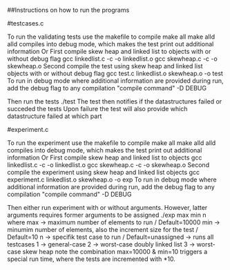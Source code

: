 ##Instructions on how to run the programs

#testcases.c

To run the validating tests use the makefile to compile 
	make all
	make alld
		alld compiles into debug mode, which makes the test print out additional information
Or
First compile skew heap and linked list to objects with or without debug flag
	gcc linkedlist.c -c -o linkedlist.o 
	gcc skewheap.c -c -o skewheap.o 
Second compile the test using skew heap and linked list objects with or without debug flag
	gcc test.c linkedlist.o skewheap.o -o test 
To run in debug mode where additional information are provided during run, add the debug flag to any compilation
	"compile command" -D DEBUG
	
Then run the tests 
	./test
		The test then notifies if the datastructures failed or succeded the tests 
		Upon failure the test will also provide which datastructure failed at which part
			

#experiment.c

To run the experiment use the makefile to compile 
	make all
	make alld
		alld compiles into debug mode, which makes the test print out additional information
Or
First compile skew heap and linked list to objects
	gcc linkedlist.c -c -o linkedlist.o 
	gcc skewheap.c -c -o skewheap.o 
Second compile the experiment using skew heap and linked list objects
	gcc experiment.c linkedlist.o skewheap.o -o exp 
To run in debug mode where additional information are provided during run, add the debug flag to any compilation
	"compile command" -D DEBUG
	
Then either run experiment with or without arguments. However, latter arguments requires former arguments to be assigned
	./exp max min n
	where 
		max -> maximum number of elements to run / Default=10000
		min -> minumim number of elements, also the increment size for the test / Default=10
		n 	-> specifik test case to run / Default=unassigned -> runs all testcases
			1 -> general-case
			2 -> worst-case doubly linked list
			3 -> worst-case skew heap
	note the combination max=10000 & min=10 triggers a special run time, where the tests are incremented with *10.